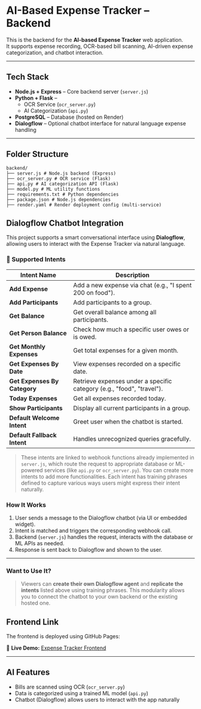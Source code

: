 #  AI-Based Expense Tracker – Backend

This is the backend for the **AI-based Expense Tracker** web application.  
It supports expense recording, OCR-based bill scanning, AI-driven expense categorization, and chatbot interaction.

---

## Tech Stack

- **Node.js + Express** – Core backend server (`server.js`)
- **Python + Flask** – 
  - OCR Service (`ocr_server.py`)
  - AI Categorization (`api.py`)
- **PostgreSQL** – Database (hosted on Render)
- **Dialogflow** – Optional chatbot interface for natural language expense handling

---

## Folder Structure
```text
backend/
├── server.js # Node.js backend (Express)
├── ocr_server.py # OCR service (Flask)
├── api.py # AI categorization API (Flask)
├── model.py # ML utility functions
├── requirements.txt # Python dependencies
├── package.json # Node.js dependencies
├── render.yaml # Render deployment config (multi-service)
```

## Dialogflow Chatbot Integration

This project supports a smart conversational interface using **Dialogflow**, allowing users to interact with the Expense Tracker via natural language.

### 🔗 Supported Intents

| Intent Name             | Description |
|-------------------------|-------------|
| **Add Expense**         | Add a new expense via chat (e.g., "I spent 200 on food"). |
| **Add Participants**    | Add participants to a group. |
| **Get Balance**         | Get overall balance among all participants. |
| **Get Person Balance**  | Check how much a specific user owes or is owed. |
| **Get Monthly Expenses**| Get total expenses for a given month. |
| **Get Expenses By Date**| View expenses recorded on a specific date. |
| **Get Expenses By Category** | Retrieve expenses under a specific category (e.g., "food", "travel"). |
| **Today Expenses**      | Get all expenses recorded today. |
| **Show Participants**   | Display all current participants in a group. |
| **Default Welcome Intent** | Greet user when the chatbot is started. |
| **Default Fallback Intent**| Handles unrecognized queries gracefully. |

>  These intents are linked to webhook functions already implemented in `server.js`, which route the request to appropriate database or ML-powered services (like `api.py` or `ocr_server.py`).
>  You can create more intents to add more functionalities.
>  Each intent has training phrases defined to capture various ways users might express their intent naturally.


### How It Works

1. User sends a message to the Dialogflow chatbot (via UI or embedded widget).
2. Intent is matched and triggers the corresponding webhook call.
3. Backend (`server.js`) handles the request, interacts with the database or ML APIs as needed.
4. Response is sent back to Dialogflow and shown to the user.

---

### Want to Use It?

>  Viewers can **create their own Dialogflow agent** and **replicate the intents** listed above using training phrases.
> This modularity allows you to connect the chatbot to your own backend or the existing hosted one.


## Frontend Link

The frontend is deployed using GitHub Pages:

🔗 **Live Demo:** [Expense Tracker Frontend](https://anudeepikakolluru.github.io/Expense_Tracker_Frontend/)

---

##  AI Features

- Bills are scanned using OCR (`ocr_server.py`)
- Data is categorized using a trained ML model (`api.py`)
- Chatbot (Dialogflow) allows users to interact with the app naturally
